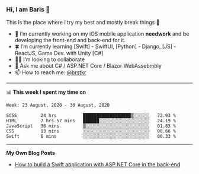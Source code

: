 ### Hi, I am Baris 👋

This is the place where I try my best and mostly break things :rofl:


- 🔭  I’m currently working on my iOS mobile application **needwork** and be developing the front-end and back-end for it.
- 🍀  I’m currently learning [Swift] - SwiftUI, [Python] - Django, [JS] - ReactJS, Game Dev.  with Unity [C#]
- ✌🏻  I’m looking to collaborate
- 💬  Ask me about C# / ASP.NET Core / Blazor WebAssebmbly
- 📫  How to reach me: [@brstkr](https://brstkr.com/contact.html)

---------

📊 **This week I spent my time on**
<!--START_SECTION:waka-->
```text
Week: 23 August, 2020 - 30 August, 2020

SCSS         24 hrs          ██████████████████▒░░░░░░   72.93 % 
HTML         7 hrs 57 mins   ██████░░░░░░░░░░░░░░░░░░░   24.19 % 
JavaScript   36 mins         ▒░░░░░░░░░░░░░░░░░░░░░░░░   01.83 % 
CSS          13 mins         ░░░░░░░░░░░░░░░░░░░░░░░░░   00.66 % 
Swift        6 mins          ░░░░░░░░░░░░░░░░░░░░░░░░░   00.33 % 
```
<!--END_SECTION:waka-->

---------

**My Own Blog Posts**
 - [How to build a Swift application with ASP.NET Core in the back-end](https://medium.com/@brstkr3/how-to-connect-your-swift-application-to-an-asp-net-core-back-end-cc0ab9a4fba8)

